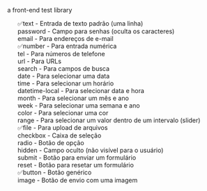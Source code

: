 a front-end test library

<ul style="list-style: none;">
    <li>✅text - Entrada de texto padrão (uma linha)</li>
    <li>password - Campo para senhas (oculta os caracteres)</li>
    <li>email - Para endereços de e-mail</li>
    <li>✅number - Para entrada numérica</li>
    <li>tel - Para números de telefone</li>
    <li>url - Para URLs</li>
    <li>search - Para campos de busca</li>
    <li>date - Para selecionar uma data</li>
    <li>time - Para selecionar um horário</li>
    <li>datetime-local - Para selecionar data e hora</li>
    <li>month - Para selecionar um mês e ano</li>
    <li>week - Para selecionar uma semana e ano</li>
    <li>color - Para selecionar uma cor</li>
    <li>range - Para selecionar um valor dentro de um intervalo (slider)</li>
    <li>✅file - Para upload de arquivos</li>
    <li>checkbox - Caixa de seleção</li>
    <li>radio - Botão de opção</li>
    <li>hidden - Campo oculto (não visível para o usuário)</li>
    <li>submit - Botão para enviar um formulário</li>
    <li>reset - Botão para resetar um formulário</li>
    <li>✅button - Botão genérico</li>
    <li>image - Botão de envio com uma imagem</li>
</ul>